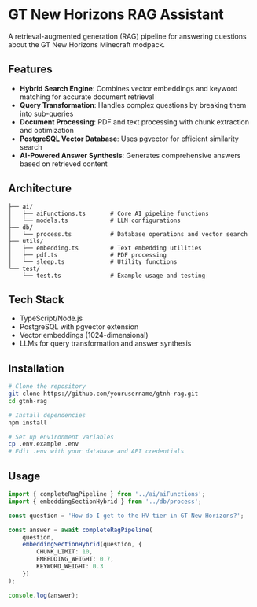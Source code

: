 # GT New Horizons RAG Assistant

A retrieval-augmented generation (RAG) pipeline for answering questions about the GT New Horizons Minecraft modpack.

## Features

- **Hybrid Search Engine**: Combines vector embeddings and keyword matching for accurate document retrieval
- **Query Transformation**: Handles complex questions by breaking them into sub-queries
- **Document Processing**: PDF and text processing with chunk extraction and optimization
- **PostgreSQL Vector Database**: Uses pgvector for efficient similarity search
- **AI-Powered Answer Synthesis**: Generates comprehensive answers based on retrieved content

## Architecture

```
├── ai/
│   ├── aiFunctions.ts       # Core AI pipeline functions
│   └── models.ts            # LLM configurations
├── db/
│   └── process.ts           # Database operations and vector search
├── utils/
│   ├── embedding.ts         # Text embedding utilities
│   ├── pdf.ts               # PDF processing 
│   └── sleep.ts             # Utility functions
└── test/
    └── test.ts              # Example usage and testing
```

## Tech Stack

- TypeScript/Node.js
- PostgreSQL with pgvector extension
- Vector embeddings (1024-dimensional)
- LLMs for query transformation and answer synthesis

## Installation

```bash
# Clone the repository
git clone https://github.com/yourusername/gtnh-rag.git
cd gtnh-rag

# Install dependencies
npm install

# Set up environment variables
cp .env.example .env
# Edit .env with your database and API credentials
```

## Usage

```typescript
import { completeRagPipeline } from '../ai/aiFunctions';
import { embeddingSectionHybrid } from '../db/process';

const question = 'How do I get to the HV tier in GT New Horizons?';

const answer = await completeRagPipeline(
    question,
    embeddingSectionHybrid(question, {
        CHUNK_LIMIT: 10,
        EMBEDDING_WEIGHT: 0.7,
        KEYWORD_WEIGHT: 0.3
    })
);

console.log(answer);
```

